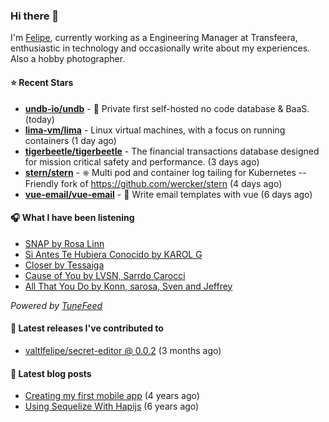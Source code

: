 ### Hi there 👋

I'm [Felipe](https://felipevm.com), currently working as a Engineering Manager at Transfeera, enthusiastic in technology and occasionally write about my experiences. Also a hobby photographer.

#### ⭐ Recent Stars
- **[undb-io/undb](https://github.com/undb-io/undb)** - 🚀 Private first self-hosted no code database &amp; BaaS. (today)
- **[lima-vm/lima](https://github.com/lima-vm/lima)** - Linux virtual machines, with a focus on running containers (1 day ago)
- **[tigerbeetle/tigerbeetle](https://github.com/tigerbeetle/tigerbeetle)** - The financial transactions database designed for mission critical safety and performance. (3 days ago)
- **[stern/stern](https://github.com/stern/stern)** - ⎈ Multi pod and container log tailing for Kubernetes -- Friendly fork of https://github.com/wercker/stern (4 days ago)
- **[vue-email/vue-email](https://github.com/vue-email/vue-email)** - 💌 Write email templates with vue (6 days ago)

#### 🎧 What I have been listening
- [SNAP by Rosa Linn](https://open.spotify.com/track/5hx7w26Zi3zafMgvMTUqF6)
- [Si Antes Te Hubiera Conocido by KAROL G](https://open.spotify.com/track/6WatFBLVB0x077xWeoVc2k)
- [Closer by Tessaiga](https://open.spotify.com/track/2RptlQyfEvOrEqc1hLzulq)
- [Cause of You by LVSN, Sarrdo Carocci](https://open.spotify.com/track/72p5xU5sINFKcbWwzBsVGn)
- [All That You Do by Konn, sarosa, Sven and Jeffrey](https://open.spotify.com/track/6FHyLs8b5Qzsfif90GCqur)

_Powered by [TuneFeed](https://tunefeed.app?ref=valtlfelipe-gh-profile)_ 

#### 🚀 Latest releases I've contributed to


- [valtlfelipe/secret-editor @ 0.0.2](https://github.com/valtlfelipe/secret-editor/releases/tag/0.0.2) (3 months ago)

#### 📄 Latest blog posts
- [Creating my first mobile app](https://felipevm.com/posts/creating-my-first-mobile-app/) (4 years ago)
- [Using Sequelize With Hapijs](https://felipevm.com/posts/using-sequelize-with-hapijs/) (6 years ago)
